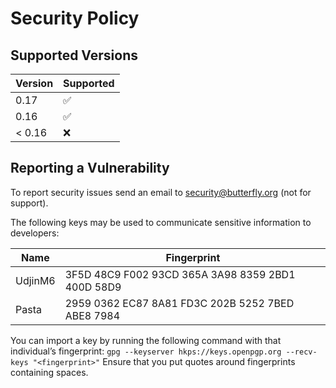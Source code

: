 # Security Policy

## Supported Versions

| Version | Supported          |
| ------- | ------------------ |
| 0.17    | :white_check_mark: |
| 0.16    | :white_check_mark: |
| < 0.16  | :x:                |

## Reporting a Vulnerability

To report security issues send an email to security@butterfly.org (not for support).

The following keys may be used to communicate sensitive information to developers:

| Name | Fingerprint |
|------|-------------|
| UdjinM6 | 3F5D 48C9 F002 93CD 365A 3A98 8359 2BD1 400D 58D9 |
| Pasta | 2959 0362 EC87 8A81 FD3C 202B 5252 7BED ABE8 7984 |

You can import a key by running the following command with that individual’s fingerprint: `gpg --keyserver hkps://keys.openpgp.org --recv-keys "<fingerprint>"` Ensure that you put quotes around fingerprints containing spaces.

